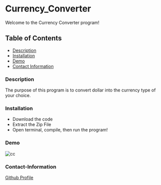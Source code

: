 # Currency_Converter

Welcome to the Currency Converter program!

## Table of Contents
- [Description](#description)
- [Installation](#installation)
- [Demo](#demo)
- [Contact Information](#contact-information)

### Description
The purpose of this program is to convert dollar into the currency type of your choice. 

### Installation
* Download the code
* Extract the Zip File
* Open terminal, compile, then run the program!

### Demo
![cc](https://user-images.githubusercontent.com/64484253/130274974-3ae80366-21ce-41ae-aa1f-46fb8b0c067a.gif)


### Contact-Information
[Github Profile](https://github.com/cindy8tao)


